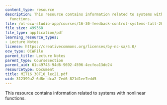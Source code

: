 ```yaml
---
content_type: resource
description: This resource contains information related to systems with nonlinear
  functions.
file: /ol-ocw-studio-app/courses/16-30-feedback-control-systems-fall-2010/312399a26d8edca27ed6821d1ee7edd5_MIT16_30F10_lec21.pdf
file_size: 499368
file_type: application/pdf
learning_resource_types:
- Lecture Notes
license: https://creativecommons.org/licenses/by-nc-sa/4.0/
ocw_type: OCWFile
parent_title: Lecture Notes
parent_type: CourseSection
parent_uid: 61c49743-94d6-9692-4596-4ecfea13de24
resourcetype: Document
title: MIT16_30F10_lec21.pdf
uid: 312399a2-6d8e-dca2-7ed6-821d1ee7edd5
---
```

This resource contains information related to systems with nonlinear functions.